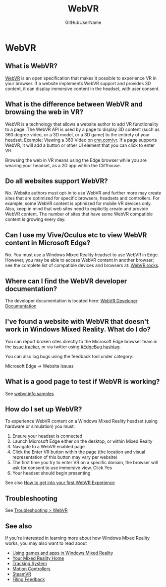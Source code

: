 ﻿---
title: WebVR
description: 
author: GitHubUserName
ms.author: MicrosoftAlias
ms.date: 10/17/2017
ms.topic: article
keywords: 
---



# WebVR

## What is WebVR?

[WebVR](https://webvr.info) is an open specification that makes it possible to experience VR in your browser. If a website implements WebVR support and provides 3D content, it can display immersive content in the headset, with user consent.

## What is the difference between WebVR and browsing the web in VR?

WebVR is a technology that allows a website author to add VR functionality to a page. The WebVR API is used by a page to display 3D content (such as 360 degree video, or a 3D model, or a 3D game) to the entirety of your headset. Example: Viewing a 360 Video on [cnn.com/vr](http://cnn.com/vr). If a page supports WebVR, it will add a button or other UI element that you can click to enter VR.

Browsing the web in VR means using the Edge browser while you are wearing your headset, as a 2D app within the Cliffhouse.

## Do all websites support WebVR?

No. Website authors must opt-in to use WebVR and further more may create sites that are optimized for specific browsers, headsets and controllers. For example, some WebVR content is optimized for mobile VR devices only. Also, keep in mind that web sites need to explicitly create and provide WebVR content. The number of sites that have some WebVR compatible content is growing every day.

## Can I use my Vive/Oculus etc to view WebVR content in Microsoft Edge?

No. You must use a Windows Mixed Reality headset to use WebVR in Edge. However, you may be able to access WebVR content in another browser; see the complete list of compatible devices and browsers at: [WebVR.rocks](http://webvr.rocks/).

## Where can I find the WebVR developer documentation?

The developer documentation is located here: [WebVR Developer Documentation](https://docs.microsoft.com/en-us/microsoft-edge/webvr/)

## I've found a website with WebVR that doesn't work in Windows Mixed Reality. What do I do?

You can report broken sites directly to the Microsoft Edge browser team in the [issue tracker](https://developer.microsoft.com/en-us/microsoft-edge/platform/issues/), or via twitter using [#EdgeBug hashtag](https://blogs.windows.com/msedgedev/2016/08/11/edgebug-twitter/).

You can also log bugs using the feedback tool under category:

Microsoft Edge -> Website Issues

## What is a good page to test if WebVR is working?

See [webvr.info samples](http://webvr.info/samples/XX-vr-controllers.html)

## How do I set up WebVR?

To experience WebVR content on a Windows Mixed Reality headset (using hardware or simulation) you must:
1. Ensure your headset is connected
2. Launch Microsoft Edge either on the desktop, or within Mixed Realty
3. Navigate to a WebVR enabled page
4. Click the Enter VR button within the page (the location and visual representation of this button may vary per website)
5. The first time you try to enter VR on a specific domain, the browser will ask for consent to use immersive view. Click Yes
6. Your headset should begin presenting

See also [How to get into your first WebVR Experience](Using_games_and_apps_in_Windows_Mixed_Reality.md#how_to_get_into_your_first_webvr_experience)

## Troubleshooting

See [Troubleshooting > WebVR](Troubleshooting_Windows_Mixed_Reality.md#webvr)

## See also

If you're interested in learning more about how Windows Mixed Reality works, you may also want to read about
* [Using games and apps in Windows Mixed Reality](Using_games_and_apps_in_Windows_Mixed_Reality.md)
* [Your Mixed Reality Home](Your_Mixed_Reality_Home.md)
* [Tracking System](Tracking_System.md)
* [Motion Controllers](Motion_controllers.md)
* [SteamVR](Using_SteamVR_with_Windows_Mixed_Reality.md)
* [Filing Feedback](Filing_Feedback.md)